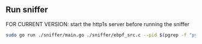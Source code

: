 ## Run sniffer
FOR CURRENT VERSION: start the http1s server before running the sniffer
```bash
sudo go run ./sniffer/main.go ./sniffer/ebpf_src.c --pid $(pgrep -f "python3 ./server/https_server.py 43421")
```

